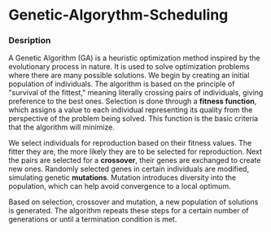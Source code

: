 # Genetic-Algorythm-Scheduling
### Desription 
A Genetic Algorithm (GA) is a heuristic optimization method inspired by the evolutionary process in nature. It is used to solve optimization problems where there are many possible solutions.
We begin by creating an initial population of individuals. The algorithm is based on the principle of "survival of the fittest," meaning literally crossing pairs of individuals, giving preference to the best ones. Selection is done through a **fitness function**, which assigns a value to each individual representing its quality from the perspective of the problem being solved. This function is the basic criteria that the algorithm will minimize.

We select individuals for reproduction based on their fitness values. The fitter they are, the more likely they are to be selected for reproduction. Next the pairs are selected for a **crossover**, their genes are exchanged to create new ones. Randomly selected genes in certain individuals are modified, simulating genetic **mutations**. Mutation introduces diversity into the population, which can help avoid convergence to a local optimum.

Based on selection, crossover and mutation, a new population of solutions is generated. The algorithm repeats these steps for a certain number of generations or until a termination condition is met.

